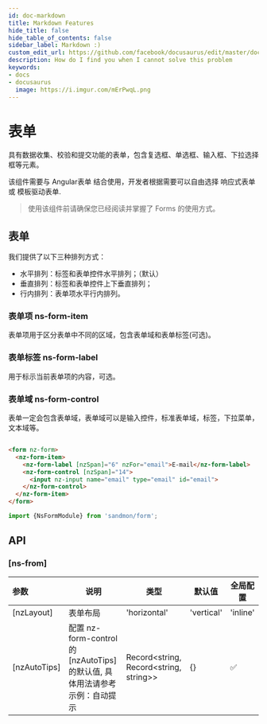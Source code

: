 ```yaml
---
id: doc-markdown
title: Markdown Features
hide_title: false
hide_table_of_contents: false
sidebar_label: Markdown :)
custom_edit_url: https://github.com/facebook/docusaurus/edit/master/docs/api-doc-markdown.md
description: How do I find you when I cannot solve this problem
keywords:
- docs
- docusaurus
  image: https://i.imgur.com/mErPwqL.png
---
```


# 表单

具有数据收集、校验和提交功能的表单，包含复选框、单选框、输入框、下拉选择框等元素。

该组件需要与 Angular表单 结合使用，开发者根据需要可以自由选择 响应式表单 或 模板驱动表单.

> 使用该组件前请确保您已经阅读并掌握了 Forms 的使用方式。

## 表单

我们提供了以下三种排列方式：

* 水平排列：标签和表单控件水平排列；（默认）
* 垂直排列：标签和表单控件上下垂直排列；
* 行内排列：表单项水平行内排列。

### 表单项 ns-form-item

表单项用于区分表单中不同的区域，包含表单域和表单标签(可选)。

### 表单标签 ns-form-label

用于标示当前表单项的内容，可选。

### 表单域 ns-form-control

表单一定会包含表单域，表单域可以是输入控件，标准表单域，标签，下拉菜单，文本域等。

```html

<form nz-form>
  <nz-form-item>
    <nz-form-label [nzSpan]="6" nzFor="email">E-mail</nz-form-label>
    <nz-form-control [nzSpan]="14">
      <input nz-input name="email" type="email" id="email">
    </nz-form-control>
  </nz-form-item>
</form>
```

```ts
import {NsFormModule} from 'sandmon/form';
```

## API 

### [ns-from] 


参数 | 说明 | 类型 | 默认值 | 全局配置
:---|---|---|---|---
[nzLayout]	| 表单布局 | 	'horizontal' | 'vertical' | 'inline'|	'horizontal' |
[nzAutoTips]	| 配置 nz-form-control 的 [nzAutoTips] 的默认值, 具体用法请参考示例：自动提示 |	Record<string, Record<string, string>> |	{} |	✅


